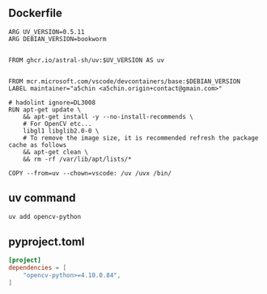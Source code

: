 ## Dockerfile
```{.dockerfile title=".devcontainer/Dockerfile" hl_lines=15}
ARG UV_VERSION=0.5.11
ARG DEBIAN_VERSION=bookworm


FROM ghcr.io/astral-sh/uv:$UV_VERSION AS uv


FROM mcr.microsoft.com/vscode/devcontainers/base:$DEBIAN_VERSION
LABEL maintainer="a5chin <a5chin.origin+contact@gmain.com>"

# hadolint ignore=DL3008
RUN apt-get update \
    && apt-get install -y --no-install-recommends \
    # For OpenCV etc...
    libgl1 libglib2.0-0 \
    # To remove the image size, it is recommended refresh the package cache as follows
    && apt-get clean \
    && rm -rf /var/lib/apt/lists/*

COPY --from=uv --chown=vscode: /uv /uvx /bin/
```

## uv command
```sh
uv add opencv-python
```

## pyproject.toml
```{.toml title="pyproject.toml" hl_lines=3}
[project]
dependencies = [
    "opencv-python>=4.10.0.84",
]
```
